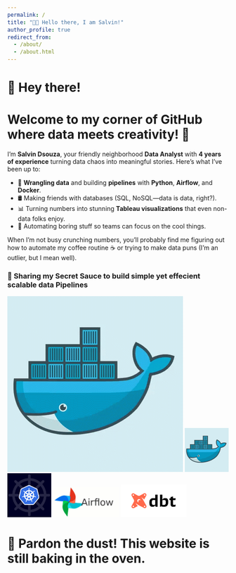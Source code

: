 ```yaml
---
permalink: /
title: "👋🏻 Hello there, I am Salvin!"
author_profile: true
redirect_from: 
  - /about/
  - /about.html
---
```


# 👋 Hey there! 
#  Welcome to my corner of GitHub where data meets creativity! 🎉  

I’m **Salvin Dsouza**, your friendly neighborhood **Data Analyst** with **4 years of experience** turning data chaos into meaningful stories. Here’s what I’ve been up to:  
- 🔄 **Wrangling data** and building **pipelines** with **Python**, **Airflow**, and **Docker**.  
- 🛢️ Making friends with databases (SQL, NoSQL—data is data, right?).  
- 📊 Turning numbers into stunning **Tableau visualizations** that even non-data folks enjoy.  
- 🤖 Automating boring stuff so teams can focus on the cool things.  

When I’m not busy crunching numbers, you’ll probably find me figuring out how to automate my coffee routine ☕ or trying to make data puns (I’m an outlier, but I mean well).  

<!-- ### 🔗 Check Out My Projects  
Dive in and explore! From scalable pipelines to dashboards that actually make sense, I’ve got something for everyone who loves data as much as I do. Let’s make data awesome together! 🎢  
🔗 Broken link? Not a chance! 🚀 This rocket’s launching soon—just looking for the "ON" switch. 🛠️✨ Hang tight! 😄    -->



### 🤫 Sharing my Secret Sauce to build simple yet effecient scalable data Pipelines 
![Alt text](https://github.com/salvindsouza/Portfolio/blob/master/images/docker.gif)
<img src="https://github.com/salvindsouza/Portfolio/blob/master/images/docker.gif" alt="Docker Image" width="100" />          <img src="/images/kubernetes.gif" alt="Kubernetes" width="100" />          <img style="text-align: center;" src="https://github.com/salvindsouza/Portfolio/blob/master/images/airflow.gif" alt="Airflow" width="150" />         <img style="text-align: center;" src="https://github.com/salvindsouza/Portfolio/blob/master/images/dbt.png" alt="Dbt" width="150" />

# 🚧 Pardon the dust! This website is still baking in the oven.
